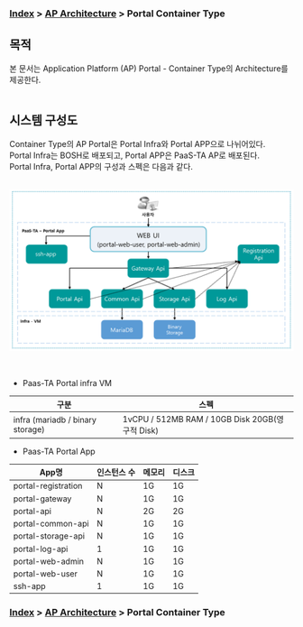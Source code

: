 ### [Index](https://github.com/PaaS-TA/Guide-eng/blob/master/README.md) > [AP Architecture](../README.md) > Portal Container Type

## 목적
본 문서는 Application Platform (AP) Portal - Container Type의 Architecture를 제공한다.
<br><br>

## 시스템 구성도
Container Type의 AP Portal은 Portal Infra와 Portal APP으로 나뉘어있다.  
Portal Infra는 BOSH로 배포되고, Portal APP은 PaaS-TA AP로 배포된다.  
Portal Infra, Portal APP의 구성과 스펙은 다음과 같다.  
<br>



![Portal Architecture - Container Type](./image/portal_architecture_container.png)

<br>

* Paas-TA Portal infra VM   

| 구분 | 스펙 |
|---------|-------|
| infra (mariadb / binary storage) | 1vCPU / 512MB RAM / 10GB Disk 20GB(영구적 Disk) |

* Paas-TA Portal App

| App명 | 인스턴스 수 | 메모리 | 디스크 |
|--------|-------|-------|-------|
| portal-registration | N | 1G | 1G|
| portal-gateway | N | 1G | 1G|
| portal-api | N | 2G | 2G|
| portal-common-api | N | 1G | 1G|
| portal-storage-api | N | 1G | 1G|
| portal-log-api | 1 | 1G | 1G|
| portal-web-admin | N | 1G | 1G|
| portal-web-user | N | 1G | 1G|  
| ssh-app | 1 | 1G | 1G|  


### [Index](https://github.com/PaaS-TA/Guide-eng/blob/master/README.md) > [AP Architecture](../README.md) > Portal Container Type
